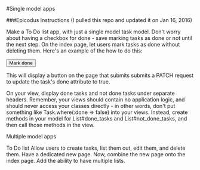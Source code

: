 
#Single model apps

###Epicodus Instructions (I pulled this repo and updated it on Jan  16, 2016)

Make a To Do list app, with just a single model task model. Don't worry about having a checkbox for done - save marking tasks as done or not until the next step.
On the index page, let users mark tasks as done without deleting them. Here's an example of the how to do this:
<form action="/tasks/<%= @task.id %>" method="post">
  <input name="_method" type="hidden" value="patch">
  <input name="done" type="hidden" value="true">
  <button>Mark done</button>
</form>
This will display a button on the page that submits submits a PATCH request to update the task's done attribute to true.

On your view, display done tasks and not done tasks under separate headers. Remember, your views should contain no application logic, and should never access your classes directly - in other words, don't put something like Task.where(:done => false) into your views. Instead, create methods in your model for List#done_tasks and List#not_done_tasks, and then call those methods in the view.

Multiple model apps

To Do list
Allow users to create tasks, list them out, edit them, and delete them. Have a dedicated new page.
Now, combine the new page onto the index page.
Add the ability to have multiple lists.
